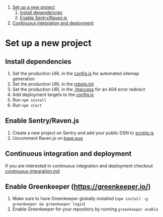1. [Set up a new project](#set-up-a-new-project)
    1. [Install dependencies](#install-dependencies)
    2. [Enable Sentry/Raven.js](#enable-sentryravenjs)
2. [Continuous integration and deployment](#continuous-integration-and-deployment)


# Set up a new project

## Install dependencies
1. Set the production URL in the [config.js](../_gulpfile/config.js#L15) for automated sitemap generation
2. Set the production URL in the [robots.txt](../source/robots.txt#L1)
3. Set the production URL in the [.htaccess](../source/.htaccess#L42) for an 404 error redirect
4. Add deployment targets to the [config.js](../_gulpfile/config.js#L17)
5. Run `npm install`
6. Run `npm start`

## Enable Sentry/Raven.js
1. Create a new project on Sentry and add your public DSN to [scripts.js](../source/assets/scripts/scripts.js#L1)
2. Uncomment Raven.js on [base.pug](../source/_partials/base.pug#L63)

## Continuous integration and deployment
If you are interested in continuous integration and deployment checkout [continuous-integration.md](./continuous-integration.md)

## Enable Greenkeeper (https://greenkeeper.io/)
1. Make sure to have Greenkeeper globally installed (`npm install -g greenkeeper && greenkeeper login`)
2. Enable Greenkeeper for your repository by running `greenkeeper enable`
